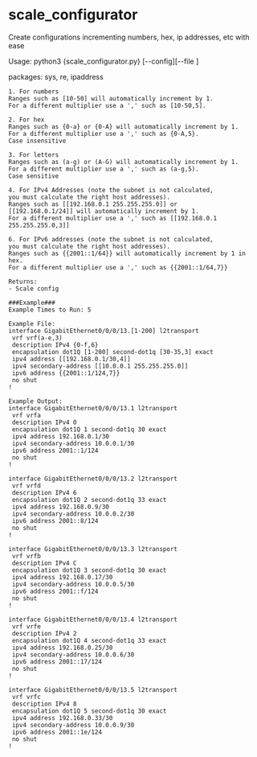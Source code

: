 # scale_configurator
Create configurations incrementing numbers, hex, ip addresses, etc with ease

Usage: python3 {scale_configurator.py} [--config][--file <filename>]
<prompted for number of runs>

packages:
sys, re, ipaddress


    
    1. For numbers
    Ranges such as [10-50] will automatically increment by 1.
    For a different multiplier use a ',' such as [10-50,5].
    
    2. For hex
    Ranges such as {0-a} or {0-A} will automatically increment by 1.
    For a different multiplier use a ',' such as {0-A,5}.
    Case insensitive
    
    3. For letters
    Ranges such as (a-g) or (A-G) will automatically increment by 1.
    For a different multiplier use a ',' such as (a-g,5).
    Case sensitive
    
    4. For IPv4 Addresses (note the subnet is not calculated,
    you must calculate the right host addresses).
    Ranges such as [[192.168.0.1 255.255.255.0]] or
    [[192.168.0.1/24]] will automatically increment by 1.
    For a different multiplier use a ',' such as [[192.168.0.1 255.255.255.0,3]]
    
    6. For IPv6 addresses (note the subnet is not calculated,
    you must calculate the right host addresses).
    Ranges such as {{2001::1/64}} will automatically increment by 1 in hex.
    For a different multiplier use a ',' such as {{2001::1/64,7}}
    
    Returns:
    - Scale config

    ###Example###
    Example Times to Run: 5

    Example File:
    interface GigabitEthernet0/0/0/13.[1-200] l2transport
     vrf vrf(a-e,3)
     description IPv4 {0-f,6}
     encapsulation dot1Q [1-200] second-dot1q [30-35,3] exact
     ipv4 address [[192.168.0.1/30,4]]
     ipv4 secondary-address [[10.0.0.1 255.255.255.0]]
     ipv6 address {{2001::1/124,7}}
     no shut
    !

    Example Output:
    interface GigabitEthernet0/0/0/13.1 l2transport
     vrf vrfa
     description IPv4 0
     encapsulation dot1Q 1 second-dot1q 30 exact
     ipv4 address 192.168.0.1/30
     ipv4 secondary-address 10.0.0.1/30
     ipv6 address 2001::1/124
     no shut
    !

    interface GigabitEthernet0/0/0/13.2 l2transport
     vrf vrfd
     description IPv4 6
     encapsulation dot1Q 2 second-dot1q 33 exact
     ipv4 address 192.168.0.9/30
     ipv4 secondary-address 10.0.0.2/30
     ipv6 address 2001::8/124
     no shut
    !

    interface GigabitEthernet0/0/0/13.3 l2transport
     vrf vrfb
     description IPv4 C
     encapsulation dot1Q 3 second-dot1q 30 exact
     ipv4 address 192.168.0.17/30
     ipv4 secondary-address 10.0.0.5/30
     ipv6 address 2001::f/124
     no shut
    !

    interface GigabitEthernet0/0/0/13.4 l2transport
     vrf vrfe
     description IPv4 2
     encapsulation dot1Q 4 second-dot1q 33 exact
     ipv4 address 192.168.0.25/30
     ipv4 secondary-address 10.0.0.6/30
     ipv6 address 2001::17/124
     no shut
    !

    interface GigabitEthernet0/0/0/13.5 l2transport
     vrf vrfc
     description IPv4 8
     encapsulation dot1Q 5 second-dot1q 30 exact
     ipv4 address 192.168.0.33/30
     ipv4 secondary-address 10.0.0.9/30
     ipv6 address 2001::1e/124
     no shut
    !
